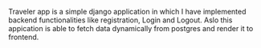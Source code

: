 Traveler app is a simple django application in which I have implemented backend functionalities like registration, Login and Logout.
Aslo this appication is able to fetch data dynamically from postgres and render it to frontend.

